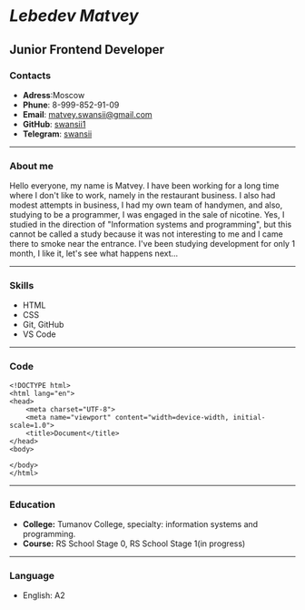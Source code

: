 # *Lebedev Matvey*
## Junior Frontend Developer

### Contacts
* **Adress**:Moscow
* **Phune**: 8-999-852-91-09
* **Email**: matvey.swansii@gmail.com
* **GitHub**: [swansii1](https://github.com/swansii1)
* **Telegram**: [swansii](https://t.me/swansii)

---

### About me
Hello everyone, my name is Matvey. I have been working for a long time where I don't like to work, namely in the restaurant business. I also had modest attempts in business, I had my own team of handymen, and also, studying to be a programmer, I was engaged in the sale of nicotine. Yes, I studied in the direction of "Information systems and programming", but this cannot be called a study because it was not interesting to me and I came there to smoke near the entrance. I've been studying development for only 1 month, I like it, let's see what happens next...

___
### Skills
* HTML
* CSS
* Git, GitHub
* VS Code

---

### Code 
```
<!DOCTYPE html>
<html lang="en">
<head>
    <meta charset="UTF-8">
    <meta name="viewport" content="width=device-width, initial-scale=1.0">
    <title>Document</title>
</head>
<body>
    
</body>
</html>
```

---

### Education
* **College:** Tumanov College, specialty: information systems and programming.
* **Course:** RS School Stage 0, RS School Stage 1(in progress)

---

### Language 
* English: A2